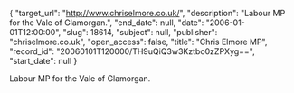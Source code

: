 {
  "target_url": "http://www.chriselmore.co.uk/", 
  "description": "Labour MP for the Vale of Glamorgan.", 
  "end_date": null, 
  "date": "2006-01-01T12:00:00", 
  "slug": 18614, 
  "subject": null, 
  "publisher": "chriselmore.co.uk", 
  "open_access": false, 
  "title": "Chris Elmore MP", 
  "record_id": "20060101T120000/TH9uQiQ3w3Kztbo0zZPXyg==", 
  "start_date": null
}

Labour MP for the Vale of Glamorgan.